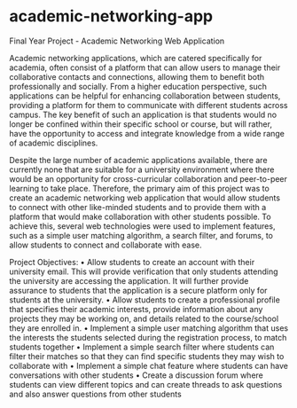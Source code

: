 # academic-networking-app
Final Year Project - Academic Networking Web Application

Academic networking applications, which are catered specifically for academia, often
consist of a platform that can allow users to manage their collaborative contacts and
connections, allowing them to benefit both professionally and socially. From a higher
education perspective, such applications can be helpful for enhancing collaboration
between students, providing a platform for them to communicate with different students
across campus. The key benefit of such an application is that students would no longer
be confined within their specific school or course, but will rather, have the opportunity
to access and integrate knowledge from a wide range of academic disciplines.

Despite the large number of academic applications available, there are currently none
that are suitable for a university environment where there would be an opportunity for
cross-curricular collaboration and peer-to-peer learning to take place. Therefore, the
primary aim of this project was to create an academic networking web application that
would allow students to connect with other like-minded students and to provide them
with a platform that would make collaboration with other students possible. To achieve
this, several web technologies were used to implement features, such as a simple user
matching algorithm, a search filter, and forums, to allow students to connect and
collaborate with ease. 

Project Objectives:
• Allow students to create an account with their university email. This will provide
verification that only students attending the university are accessing the application.
It will further provide assurance to students that the application is a secure platform
only for students at the university.
• Allow students to create a professional profile that specifies their academic
interests, provide information about any projects they may be working on, and
details related to the course/school they are enrolled in.
• Implement a simple user matching algorithm that uses the interests the students
selected during the registration process, to match students together
• Implement a simple search filter where students can filter their matches so that they
can find specific students they may wish to collaborate with
• Implement a simple chat feature where students can have conversations with other
students
• Create a discussion forum where students can view different topics and can create
threads to ask questions and also answer questions from other students
